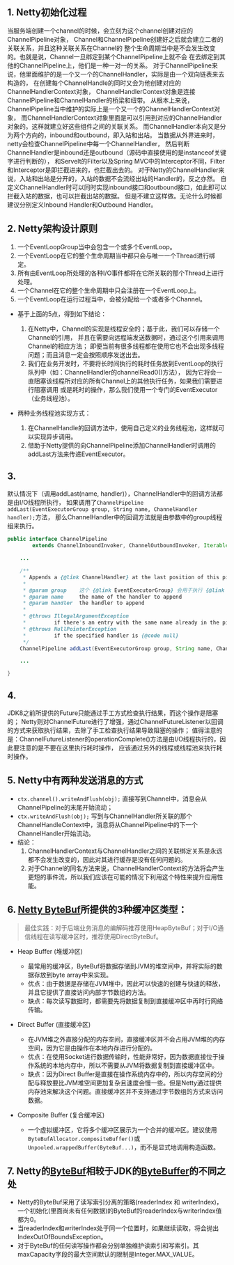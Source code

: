 ## 1. Netty初始化过程
当服务端创建一个channel的时候，会立刻为这个channel创建对应的ChannelPipeline对象，
Channel和ChannelPipeline创建好之后就会建立二者的关联关系，并且这种关联关系在Channel的
整个生命周期当中是不会发生改变的。也就是说，Channel一旦绑定到某个ChannelPipeline上就不会
在去绑定到其他的ChannelPipeline上，他们是一种一对一的关系。
对于ChannelPipeline来说，他里面维护的是一个又一个的ChannelHandler，实际是由一个双向链表来去构造的，
在创建每个ChannelHandle的同时又会为他创建对应的ChannelHandlerContext对象，
ChannelHandlerContext对象是连接ChannelPipeline和ChannelHandler的桥梁和纽带。
从根本上来说，ChannelPipeline当中维护的实际上是一个又一个的ChannelHandlerContext对象，
而ChannelHandlerContext对象里面是可以引用到对应的ChannelHandler对象的。这样就建立好这些组件之间的关联关系。
而ChannelHandler本向又是分为两个方向的，inbound和outbound，即入站和出站。
当数据从外界进来时，netty会检查ChannelPipeline中每一个ChannelHandler，
然后判断ChannelHandler是inbound还是outbound（源码中直接使用的是instanceof关键字进行判断的），
和Servelt的Filter以及Spring MVC中的Interceptor不同，Filter和Interceptor是即拦截进来的，也拦截出去的。
对于Netty的ChannelHandler来说，入站和出站是分开的，入站的数据不会流经出站的Handler的，反之亦然。
自定义ChannelHandler时可以同时实现inbound接口和outbound接口，如此即可以拦截入站的数据，也可以拦截出站的数据。
但是不建立这样做。无论什么时候都建议分别定义Inbound Handler和Outbound Handler。

## 2. Netty架构设计原则
  1. 一个EventLoopGroup当中会包含一个或多个EventLoop。
  2. 一个EventLoop在它的整个生命周期当中都只会与唯一一个Thread进行绑定。
  3. 所有由EventLoop所处理的各种I/O事件都将在它所关联的那个Thread上进行处理。
  4. 一个Channel在它的整个生命周期中只会注册在一个EventLoop上。
  5. 一个EventLoop在运行过程当中，会被分配给一个或者多个Channel。

* 基于上面的5点，得到如下结论：
  1. 在Netty中，Channel的实现是线程安全的；基于此，我们可以存储一个Channel的引用，
  并且在需要向远程端发送数据时，通过这个引用来调用Channel的相应方法；
  即便当前有很多线程都在使用它也不会出现多线程问题；而且消息一定会按照顺序发送出去。
  2. 我们在业务开发时，不要将长时间执行的耗时任务放到EventLoop的执行队列中（如：ChannelHandler的channelRead0()方法），
  因为它将会一直阻塞该线程所对应的所有Channel上的其他执行任务，如果我们需要进行阻塞调用
  或是耗时的操作，那么我们使用一个专门的EventExecutor（业务线程池）。

* 两种业务线程池实现方式：
  1. 在ChannelHandle的回调方法中，使用自己定义的业务线程池，这样就可以实现异步调用。
  2. 借助于Netty提供的向ChannelPipeline添加ChannelHandler时调用的addLast方法来传递EventExecutor。

## 3. 
默认情况下（调用addLast(name, handler)），ChannelHandler中的回调方法都是由I/O线程所执行，
如果调用了```ChannelPipeline addLast(EventExecutorGroup group, String name, ChannelHandler handler);```方法，
那么ChannelHandler中的回调方法就是由参数中的group线程组来执行。
```java
public interface ChannelPipeline
        extends ChannelInboundInvoker, ChannelOutboundInvoker, Iterable<Entry<String, ChannelHandler>> {

    ...

    /**
     * Appends a {@link ChannelHandler} at the last position of this pipeline.
     *
     * @param group    这个 {@link EventExecutorGroup} 会用于执行 {@link ChannelHandler} 中的方法
     * @param name     the name of the handler to append
     * @param handler  the handler to append
     *
     * @throws IllegalArgumentException
     *         if there's an entry with the same name already in the pipeline
     * @throws NullPointerException
     *         if the specified handler is {@code null}
     */
    ChannelPipeline addLast(EventExecutorGroup group, String name, ChannelHandler handler);

    ...

}
```

## 4. 
JDK8之前所提供的Future只能通过手工方式检查执行结果，而这个操作是阻塞的；
Netty则对ChannelFuture进行了增强，通过ChannelFutureListener以回调的方式来获取执行结果，去除了手工检查执行结果导致阻塞的操作；
值得注意的是：ChannelFutureListener的operationComplete()方法是由I/O线程执行的，因此要注意的是不要在这里执行耗时操作，
应该通过另外的线程或线程池来执行耗时操作。

## 5. Netty中有两种发送消息的方式
* ```ctx.channel().writeAndFlush(obj);``` 直接写到Channel中，消息会从ChannelPipeline的末尾开始流动；
* ```ctx.writeAndFlush(obj);``` 写到与ChannelHandler所关联的那个ChannelHandleContext中，消息将从ChannelPipeline中的下一个ChannelHandler开始流动。
* 结论：
  1. ChannelHandlerContext与ChannelHandler之间的关联绑定关系是永远都不会发生改变的，因此对其进行缓存是没有任何问题的。
  2. 对于Channel的同名方法来说，ChannelHandlerContext的方法将会产生更短的事件流，所以我们应该在可能的情况下利用这个特性来提升应用性能。

## 6. [Netty ByteBuf](https://github.com/baayso/note/blob/master/java/netty/ByteBuf.md)所提供的3种缓冲区类型：
> 最佳实践：对于后端业务消息的编解码推荐使用HeapByteBuf；对于I/O通信线程在读写缓冲区时，推荐使用DirectByteBuf。
* Heap Buffer (堆缓冲区)
  * 最常用的缓冲区，ByteBuf将数据存储到JVM的堆空间中，并将实际的数据存放到byte array中来实现。
  * 优点：由于数据是存储在JVM堆中，因此可以快速的创建与快速的释放，并且它提供了直接访问内部字节数组的方法。
  * 缺点：每次读写数据时，都需要先将数据复制到直接缓冲区中再时行网络传输。

* Direct Buffer (直接缓冲区)
  * 在JVM堆之外直接分配的内存空间，直接缓冲区并不会占用JVM堆的内存空间，因为它是由操作在本地内存进行分配的。
  * 优点：在使用Socket进行数据传输时，性能非常好，因为数据直接位于操作系统的本地内存中，所以不需要从JVM将数据复制到直接缓冲区中。
  * 缺点：因为Direct Buffer是直接在操作系统内存中的，所以内存空间的分配与释放要比JVM堆空间更加复杂且速度会慢一些。但是Netty通过提供内存池来解决这个问题。直接缓冲区并不支持通过字节数组的方式来访问数据。

* Composite Buffer (复合缓冲区)
  * 一个虚拟缓冲区，它将多个缓冲区展示为一个合并的缓冲区。建议使用```ByteBufAllocator.compositeBuffer()```或``` Unpooled.wrappedBuffer(ByteBuf...)```，而不是显式地调用构造函数。

## 7. Netty的[ByteBuf](https://github.com/baayso/note/blob/master/java/netty/ByteBuf.md)相较于JDK的[ByteBuffer](https://github.com/baayso/note/blob/master/java/nio/nio.md#2-nio-buffer)的不同之处
* Netty的ByteBuf采用了读写索引分离的策略(readerIndex 和 writerIndex)，一个初始化(里面尚未有任何数据)的ByteBuf的readerIndex与writerIndex值都为0。
* 当readerIndex和writerIndex处于同一个位置时，如果继续读取，将会抛出IndexOutOfBoundsException。
* 对于ByteBuf的任何读写操作都会分别单独维护读索引和写索引。其maxCapacity字段的最大空间默认的限制是Integer.MAX_VALUE。

